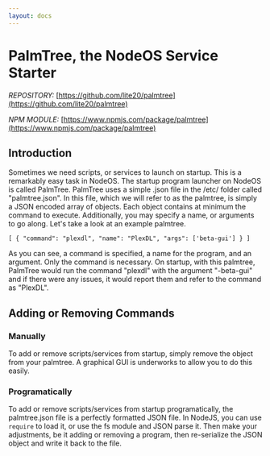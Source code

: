 ```yaml
---
layout: docs
---
```


# PalmTree, the NodeOS Service Starter #

_REPOSITORY:_ [https://github.com/lite20/palmtree](https://github.com/lite20/palmtree)

_NPM MODULE:_ [https://www.npmjs.com/package/palmtree](https://www.npmjs.com/package/palmtree)

## Introduction ##
Sometimes we need scripts, or services to launch on startup. This is a remarkably easy task in NodeOS.
The startup program launcher on NodeOS is called PalmTree. PalmTree uses a simple .json file in the /etc/ folder called "palmtree.json". In this file, which we will refer to as the palmtree, is simply a JSON encoded array of objects. Each object contains at minimum the command to execute. Additionally, you may specify a name, or arguments  to go along. Let's take a look at an example palmtree.

`[
    {
        "command": "plexdl",
        "name": "PlexDL",
        "args": ['beta-gui']
    }
]`

As you can see, a command is specified, a name for the program, and an argument. Only the command is necessary.
On startup, with this palmtree, PalmTree would run the command "plexdl" with the argument "-beta-gui" and if there were any issues, it would report them and refer to the command as "PlexDL".

## Adding or Removing Commands ##
### Manually ###
To add or remove scripts/services from startup, simply remove the object from your palmtree. A graphical GUI is underworks to allow you to do this easily.

### Programatically ###
To add or remove scripts/services from startup programatically, the palmtree.json file is a perfectly formatted JSON file. In NodeJS, you can use `require` to load it, or use the fs module and JSON parse it. Then make your adjustments, be it adding or removing a program, then re-serialize the JSON object and write it back to the file.
